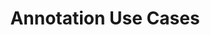 ---
id: use-cases
url: annotation/java/use-cases
title: Annotation Use Cases
weight: 7
description: "Learn more about GroupDocs.Annotation most common use cases"
keywords: Annotation use cases, annotation PDF, free annotator, highlight pdf
productName: GroupDocs.Annotation for Java
hideChildren: False
---